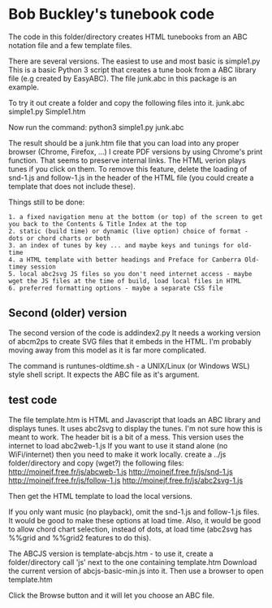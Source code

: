 # Bob Buckley's tunebook code
The code in this folder/directory creates HTML tunebooks from an ABC notation file and a few template files.

There are several versions. The easiest to use and most basic is simple1.py This is a basic Python 3 script that creates a tune book from a ABC library file (e.g created by EasyABC). The file junk.abc in this package is an example.

To try it out create a folder and copy the following files into it.
    junk.abc
    simple1.py
    Simple1.htm

Now run the command: python3 simple1.py junk.abc

The result should be a junk.htm file that you can load into any proper browser (Chrome, Firefox, ...)
I create PDF versions by using Chrome's print function. That seems to preserve internal links. 
The HTML verion plays tunes if you click on them. To remove this feature, delete the loading of snd-1.js and follow-1.js in the header of the HTML file (you could create a template that does not include these).

Things still to be done:

    1. a fixed navigation menu at the bottom (or top) of the screen to get you back to the Contents & Title Index at the top
    2. static (build time) or dynamic (live option) choice of format - dots or chord charts or both 
    3. an index of tunes by key ... and maybe keys and tunings for old-time
    4. a HTML template with better headings and Preface for Canberra Old-timey session
    5. local abc2svg JS files so you don't need internet access - maybe wget the JS files at the time of build, load local files in HTML 
    6. preferred formatting options - maybe a separate CSS file

## Second (older) version

The second version of the code is addindex2.py It needs a working version of abcm2ps to create SVG files that it embeds in the HTML. I'm probably moving away from this model as it is far more complicated. 

The command is runtunes-oldtime.sh - a UNIX/Linux (or Windows WSL) style shell script. It expects the ABC file as it's argument.

## test code

The file template.htm is HTML and Javascript that loads an ABC library and displays tunes. It uses abc2svg to display the tunes.
I'm not sure how this is meant to work. The header bit is a bit of a mess.
This version uses the internet to load abc2web-1.js
If you want to use it stand alone (no WiFi/internet) then you need to make it work locally.
create a ../js folder/directory and copy (wget?) the following files:
    http://moinejf.free.fr/js/abcweb-1.js
    http://moinejf.free.fr/js/snd-1.js
    http://moinejf.free.fr/js/follow-1.js
    http://moinejf.free.fr/js/abc2svg-1.js

Then get the HTML template to load the local versions.

If you only want music (no playback), omit the snd-1.js and follow-1.js files. It would be good to make these options at load time.
Also, it would be good to allow chord chart selection, instead of dots, at load time (abc2svg has %%grid and %%grid2 features to do this).

The ABCJS version is template-abcjs.htm - to use it, create a folder/directory call 'js' next to the one containing template.htm 
Download the current version of abcjs-basic-min.js into it. Then use a browser to open template.htm

Click the Browse button and it will let you choose an ABC file.
